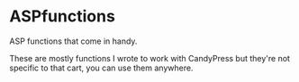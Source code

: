ASPfunctions
============

ASP functions that come in handy.

These are mostly functions I wrote to work with CandyPress but they're not specific to 
that cart, you can use them anywhere.
